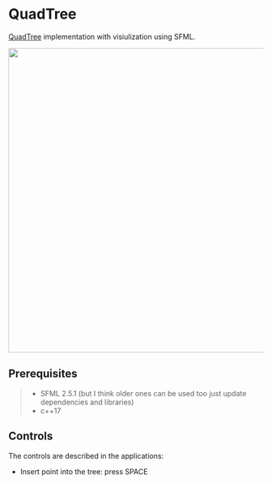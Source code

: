 # QuadTree
[QuadTree](https://en.wikipedia.org/wiki/Quadtree) implementation with visiulization using SFML.

<img src="about/quadtrees.gif" width="800" height="600" />

## Prerequisites

> * SFML 2.5.1 (but I think older ones can be used too just update dependencies and libraries)
> * c++17

## Controls

The controls are described in the applications:
- Insert point into the tree: press SPACE